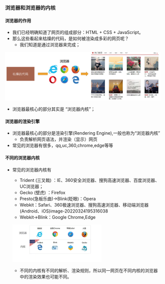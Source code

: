 ### 浏览器和浏览器的内核

#### 浏览器的作用

- 我们已经明确知道了网页的组成部分：HTML + CSS + JavaScript。 
- 那么这些看起来枯燥的代码，是如何被渲染成多彩的网页呢？ 
  - 我们知道是通过浏览器来完成；

![image-20220324194453690](img/image-20220324194453690.png)

- 浏览器最核心的部分其实是 “浏览器内核”；

#### 浏览器的渲染引擎

- 浏览器最核心的部分是渲染引擎(Rendering Engine),一般也称为“浏览器内核”
  - 负责解析网页语法，并渲染（显示）网页
- 常见的浏览器有很多，qq,uc,360,chrome,edge等等

#### 不同的浏览器内核

- 常见的浏览器内核有

  - Trident (三叉戟) ：IE、360安全浏览器、搜狗高速浏览器、百度浏览器、UC浏览器；
  - Gecko (壁虎) ：Firefox
  - Presto(急板乐曲)->Blink(眨眼)：Opera
  - Webkit：Safari、360极速浏览器、搜狗高速浏览器、移动端浏览器(Android、iOS)image-20220324195316038
  - Webkit->Blink：Google Chrome,Edge

  ![image-20220324150212106](img/image-20220324150212106.png)

  - 不同的内核有不同的解析、渲染规则，所以同一网页在不同内核的浏览器中的渲染效果也可能不同。
